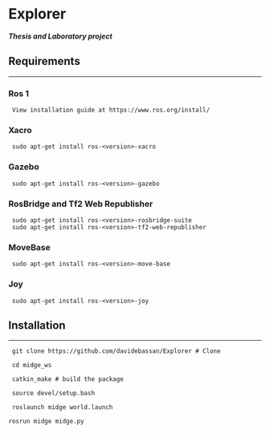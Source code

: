 # Explorer

***Thesis and Laboratory project***


## Requirements
***
### **Ros 1**
```
 View installation guide at https://www.ros.org/install/
```
### **Xacro**
```
 sudo apt-get install ros-<version>-xacro  
```
### **Gazebo**
```
 sudo apt-get install ros-<version>-gazebo  
```

### **RosBridge and Tf2 Web Republisher**
```
 sudo apt-get install ros-<version>-rosbridge-suite
 sudo apt-get install ros-<version>-tf2-web-republisher  
```

### **MoveBase**
```
 sudo apt-get install ros-<version>-move-base  
```

### **Joy**
```
 sudo apt-get install ros-<version>-joy  
```

## Installation
***
```
 git clone https://github.com/davidebassan/Explorer # Clone
```
```
 cd midge_ws 
```
```
 catkin_make # build the package 
```
```
 source devel/setup.bash 
```
```
 roslaunch midge world.launch 
```
```
rosrun midge midge.py
```
